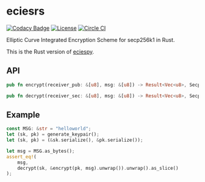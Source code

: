 # eciesrs

[![Codacy Badge](https://api.codacy.com/project/badge/Grade/1c6d6ed949dd4836ab97421039e8be75)](https://www.codacy.com/app/ecies/rs)
[![License](https://img.shields.io/github/license/ecies/rs.svg)](https://github.com/ecies/rs)
[![Circle CI](https://img.shields.io/circleci/project/ecies/rs/master.svg)](https://circleci.com/gh/ecies/rs)

Elliptic Curve Integrated Encryption Scheme for secp256k1 in Rust.

This is the Rust version of [eciespy](https://github.com/ecies/py).

## API

```rust
pub fn encrypt(receiver_pub: &[u8], msg: &[u8]) -> Result<Vec<u8>, SecpError>
```

```rust
pub fn decrypt(receiver_sec: &[u8], msg: &[u8]) -> Result<Vec<u8>, SecpError>
```

## Example

```rust
const MSG: &str = "helloworld";
let (sk, pk) = generate_keypair();
let (sk, pk) = (&sk.serialize(), &pk.serialize());

let msg = MSG.as_bytes();
assert_eq!(
    msg,
    decrypt(sk, &encrypt(pk, msg).unwrap()).unwrap().as_slice()
);
```
